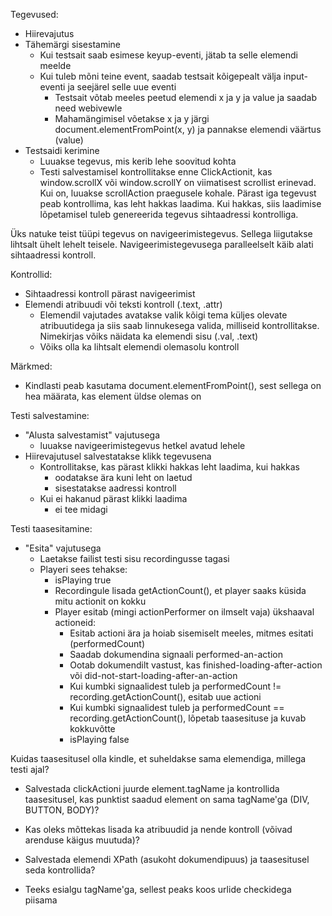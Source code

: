 Tegevused:
- Hiirevajutus
- Tähemärgi sisestamine
  - Kui testsait saab esimese keyup-eventi, jätab ta selle elemendi meelde
  - Kui tuleb mõni teine event, saadab testsait kõigepealt välja input-eventi ja seejärel selle uue eventi
    - Testsait võtab meeles peetud elemendi x ja y ja value ja saadab need webivewle
    - Mahamängimisel võetakse x ja y järgi document.elementFromPoint(x, y) ja pannakse elemendi väärtus (value)
- Testsaidi kerimine
  - Luuakse tegevus, mis kerib lehe soovitud kohta
  - Testi salvestamisel kontrollitakse enne ClickActionit, kas window.scrollX või window.scrollY on viimatisest scrollist erinevad. Kui on, luuakse scrollAction praegusele kohale.
Pärast iga tegevust peab kontrollima, kas leht hakkas laadima. Kui hakkas, siis laadimise lõpetamisel tuleb genereerida tegevus sihtaadressi kontrolliga.

Üks natuke teist tüüpi tegevus on navigeerimistegevus. Sellega liigutakse lihtsalt ühelt lehelt teisele. Navigeerimistegevusega paralleelselt käib alati sihtaadressi kontroll.

Kontrollid:
- Sihtaadressi kontroll pärast navigeerimist
- Elemendi atribuudi või teksti kontroll (.text, .attr)
  - Elemendil vajutades avatakse valik kõigi tema küljes olevate atribuutidega ja siis saab linnukesega valida, milliseid kontrollitakse. Nimekirjas võiks näidata ka elemendi sisu (.val, .text)
  - Võiks olla ka lihtsalt elemendi olemasolu kontroll

Märkmed:
- Kindlasti peab kasutama document.elementFromPoint(), sest sellega on hea määrata, kas element üldse olemas on

Testi salvestamine:
- "Alusta salvestamist" vajutusega
  - luuakse navigeerimistegevus hetkel avatud lehele
- Hiirevajutusel salvestatakse klikk tegevusena
  - Kontrollitakse, kas pärast klikki hakkas leht laadima, kui hakkas
    - oodatakse ära kuni leht on laetud
    - sisestatakse aadressi kontroll
  - Kui ei hakanud pärast klikki laadima
    - ei tee midagi

Testi taasesitamine:
- "Esita" vajutusega
  - Laetakse failist testi sisu recordingusse tagasi
  - Playeri sees tehakse:
    - isPlaying true
    - Recordingule lisada getActionCount(), et player saaks küsida mitu actionit on kokku
    - Player esitab (mingi actionPerformer on ilmselt vaja) ükshaaval actioneid:
      - Esitab actioni ära ja hoiab sisemiselt meeles, mitmes esitati (performedCount)
      - Saadab dokumendina signaali performed-an-action
      - Ootab dokumendilt vastust, kas finished-loading-after-action või  did-not-start-loading-after-an-action
      - Kui kumbki signaalidest tuleb ja performedCount != recording.getActionCount(), esitab uue actioni
      - Kui kumbki signaalidest tuleb ja performedCount == recording.getActionCount(),
      lõpetab taasesituse ja kuvab kokkuvõtte
      - isPlaying false

Kuidas taasesitusel olla kindle, et suheldakse sama elemendiga, millega testi ajal?
- Salvestada clickActioni juurde element.tagName ja kontrollida taasesitusel, kas punktist saadud element on sama tagName'ga (DIV, BUTTON, BODY)?
- Kas oleks mõttekas lisada ka atribuudid ja nende kontroll (võivad arenduse käigus muutuda)?
- Salvestada elemendi XPath (asukoht dokumendipuus) ja taasesitusel seda kontrollida?

- Teeks esialgu tagName'ga, sellest peaks koos urlide checkidega piisama
